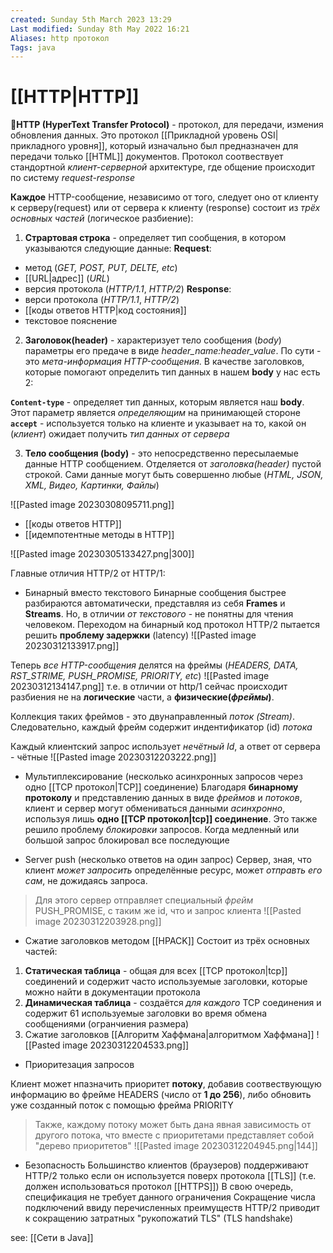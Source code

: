 ```yaml
---
created: Sunday 5th March 2023 13:29
Last modified: Sunday 8th May 2022 16:21
Aliases: http протокол
Tags: java
---
```


# [[HTTP|HTTP]]

📌**HTTP (HyperText Transfer Protocol)** - протокол, для передачи, измения обновления данных. Это протокол [[Прикладной уровень OSI|прикладного уровня]], который изначально был предназначен для передачи только [[HTML]] документов.
Протокол соотвествует стандортной *клиент-серверной* архитектуре, где общение происходит по систему *request-response*

**Каждое** HTTP-сообщение, независимо от того, следует оно от клиенту к серверу(request) или от сервера к клиенту (response) состоит из *трёх основных частей* (логическое разбиение):

1. **Страртовая строка** - определяет тип сообщения, в котором указываются следующие данные:
**Request**:
- метод (*GET, POST, PUT, DELTE, etc*)
- [[URL|адрес]] (*URL*)
- версия протокола (*HTTP/1.1*, *HTTP/2*)
**Response**:
- верси протокола (*HTTP/1.1*, *HTTP/2*)  
- [[коды ответов HTTP|код состояния]]
- текстовое пояснение

2. **Заголовок(header)** - характеризует тело сообщения (*body*) параметры его предаче в виде *header_name:header_value*. По сути - это *мета-информация HTTP-сообщения*.
В качестве заголовков, которые помогают определить тип данных в нашем **body** у нас есть 2:

**`Content-type`** - определяет тип данных, которым является наш **body**. Этот параметр является *определяющим* на принимающей стороне
**`accept`** - используется только на клиенте и указывает на то, какой он (*клиент*) ожидает получить *тип данных от сервера*

3. **Тело сообщения (body)** - это непосредственно пересылаемые данные HTTP сообщением. Отделяется от *заголовка(header)* пустой строкой. Сами данные могут быть совершенно любые (*HTML, JSON, XML, Видео, Картинки, Файлы*)

![[Pasted image 20230308095711.png]]


- [[коды ответов HTTP]]
- [[идемпотентные методы в HTTP]]

![[Pasted image 20230305133427.png|300]]


Главные отличия HTTP/2 от HTTP/1:
- Бинарный вместо текстового
Бинарные сообщения быстрее разбираются автоматически, представляя из себя **Frames** и **Streams**.
Но, в отличии *от текстового* - не понятны для чтения человеком.
Переходом на бинарный код протокол HTTP/2 пытается решить **проблему задержки** (latency)
![[Pasted image 20230312133917.png]]

Теперь *все HTTP-сообщения* делятся на фреймы  (*HEADERS, DATA, RST_STRIME, PUSH_PROMISE, PRIORITY, etc*)
![[Pasted image 20230312134147.png]]
т.е. в отличии от http/1 сейчас происходит разбиения не на **логические** части, а **физические(*фреймы*)**.

Коллекция таких фреймов - это двунаправленный *поток (Stream)*. Следовательно, каждый фрейм содержит индентификатор (id) *потока*

Каждый клиентский запрос использует *нечётный Id*, а ответ от сервера - чётные
![[Pasted image 20230312203222.png]]

- Мультиплексирование (несколько асинхронных запросов через одно [[TCP протокол|TCP]] соединение) 
Благодаря **бинарному протоколу** и представлению данных в виде *фреймов* и *потоков*, клиент и сервер могут обмениваться данными *асинхронно*, используя лишь **одно [[TCP протокол|tcp]] соединение**.
Это также решило проблему *блокировки* запросов. Когда медленный или большой запрос блокировал все последующие

- Server push (несколько ответов на один запрос)
Сервер, зная, что клиент *может запросить* определённые ресурс, может *отправть его сам*, не дожидаясь запроса.
>Для этого сервер отправляет специальный *фрейм* PUSH_PROMISE, c таким же id, что и запрос клиента
![[Pasted image 20230312203928.png]]
- Сжатие заголовков методом [[HPACK]]
Состоит из трёх основных частей:
1. **Статическая таблица** - общая для всех [[TCP протокол|tcp]] соединений и содержит часто используемые заголовки, которые можно найти в документации протокола
2. **Динамическая таблица** - создаётся *для каждого* TCP соединения и содержит 61 используемые заголовки во время обмена сообщениями (огранчиения размера)
3. Сжатие заголовков [[Алгоритм Хаффмана|алгоритмом Хаффмана]]
![[Pasted image 20230312204533.png]]

- Приоритезация запросов

Клиент может нпазначить приоритет **потоку**, добавив соотвествующую информацию во фрейме HEADERS (число от **1 до 256**), либо обновить уже созданный поток с помощью фрейма PRIORITY
>Также, каждому потоку может быть дана явная зависимость от другого потока, что вместе с приоритетами представляет собой "дерево приоритетов"
>![[Pasted image 20230312204945.png|144]]

- Безопасность
Большинство клиентов (браузеров) поддерживают HTTP/2 только если он используется поверх протокола [[TLS]] (т.е. должен использоваться протокол [[HTTPS]])
В свою очередь, спецификация не требует данного ограничения
Сокращение числа подключений ввиду перечисленных преимуществ HTTP/2 приводит к сокращению затратных "рукопожатий TLS" (TLS handshake)


see: [[Сети в Java]]